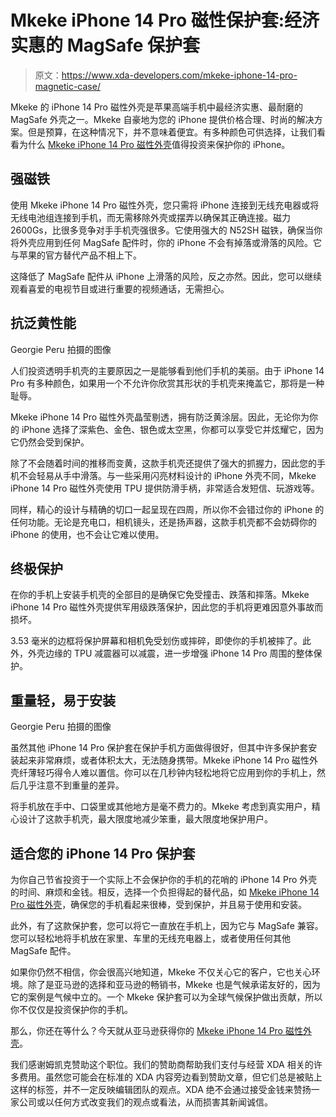 # Mkeke iPhone 14 Pro 磁性保护套:经济实惠的 MagSafe 保护套

> 原文：<https://www.xda-developers.com/mkeke-iphone-14-pro-magnetic-case/>

Mkeke 的 iPhone 14 Pro 磁性外壳是苹果高端手机中最经济实惠、最耐磨的 MagSafe 外壳之一。Mkeke 自豪地为您的 iPhone 提供价格合理、时尚的解决方案。但是预算，在这种情况下，并不意味着便宜。有多种颜色可供选择，让我们看看为什么 [Mkeke iPhone 14 Pro 磁性外壳](https://www.amazon.com/Mkeke-Magnetic-Protection-Yellowing-Shockproof/dp/B0BHN1FW9Q/?th=1&tag=xda-6mffn4d-20&ascsubtag=UUxdaUeUpU1001673&asc_refurl=https%3A%2F%2Fwww.xda-developers.com%2Fmkeke-iphone-14-pro-magnetic-case%2F&asc_campaign=Sponsored)值得投资来保护你的 iPhone。

## 强磁铁

使用 Mkeke iPhone 14 Pro 磁性外壳，您只需将 iPhone 连接到无线充电器或将无线电池组连接到手机，而无需移除外壳或摆弄以确保其正确连接。磁力 2600Gs，比很多竞争对手手机壳强很多。它使用强大的 N52SH 磁铁，确保当你将外壳应用到任何 MagSafe 配件时，你的 iPhone 不会有掉落或滑落的风险。它与苹果的官方替代产品不相上下。

这降低了 MagSafe 配件从 iPhone 上滑落的风险，反之亦然。因此，您可以继续观看喜爱的电视节目或进行重要的视频通话，无需担心。

## 抗泛黄性能

Georgie Peru 拍摄的图像

人们投资透明手机壳的主要原因之一是能够看到他们手机的美丽。由于 iPhone 14 Pro 有多种颜色，如果用一个不允许你欣赏其形状的手机壳来掩盖它，那将是一种耻辱。

Mkeke iPhone 14 Pro 磁性外壳晶莹剔透，拥有防泛黄涂层。因此，无论你为你的 iPhone 选择了深紫色、金色、银色或太空黑，你都可以享受它并炫耀它，因为它仍然会受到保护。

除了不会随着时间的推移而变黄，这款手机壳还提供了强大的抓握力，因此您的手机不会轻易从手中滑落。与一些采用闪亮材料设计的 iPhone 外壳不同，Mkeke iPhone 14 Pro 磁性外壳使用 TPU 提供防滑手柄，非常适合发短信、玩游戏等。

同样，精心的设计与精确的切口一起呈现在四周，所以你不会错过你的 iPhone 的任何功能。无论是充电口，相机镜头，还是扬声器，这款手机壳都不会妨碍你的 iPhone 的使用，也不会让它难以使用。

## 终极保护

在你的手机上安装手机壳的全部目的是确保它免受撞击、跌落和摔落。Mkeke iPhone 14 Pro 磁性外壳提供军用级跌落保护，因此您的手机将更难因意外事故而损坏。

3.53 毫米的边框将保护屏幕和相机免受划伤或摔碎，即使你的手机被摔了。此外，外壳边缘的 TPU 减震器可以减震，进一步增强 iPhone 14 Pro 周围的整体保护。

## 重量轻，易于安装

Georgie Peru 拍摄的图像

虽然其他 iPhone 14 Pro 保护套在保护手机方面做得很好，但其中许多保护套安装起来非常麻烦，或者体积太大，无法随身携带。Mkeke iPhone 14 Pro 磁性外壳纤薄轻巧得令人难以置信。你可以在几秒钟内轻松地将它应用到你的手机上，然后几乎注意不到重量的差异。

将手机放在手中、口袋里或其他地方是毫不费力的。Mkeke 考虑到真实用户，精心设计了这款手机壳，最大限度地减少笨重，最大限度地保护用户。

## 适合您的 iPhone 14 Pro 保护套

为你自己节省投资于一个实际上不会保护你的手机的花哨的 iPhone 14 Pro 外壳的时间、麻烦和金钱。相反，选择一个负担得起的替代品，如 [Mkeke iPhone 14 Pro 磁性外壳](https://www.amazon.com/Mkeke-Magnetic-Protection-Yellowing-Shockproof/dp/B0BHN1FW9Q/?th=1&tag=xda-6mffn4d-20&ascsubtag=UUxdaUeUpU1001673&asc_refurl=https%3A%2F%2Fwww.xda-developers.com%2Fmkeke-iphone-14-pro-magnetic-case%2F&asc_campaign=Sponsored)，确保您的手机看起来很棒，受到保护，并且易于使用和安装。

此外，有了这款保护套，您可以将它一直放在手机上，因为它与 MagSafe 兼容。您可以轻松地将手机放在家里、车里的无线充电器上，或者使用任何其他 MagSafe 配件。

如果你仍然不相信，你会很高兴地知道，Mkeke 不仅关心它的客户，它也关心环境。除了是亚马逊的选择和亚马逊的畅销书，Mkeke 也是气候承诺友好的，因为它的案例是气候中立的。一个 Mkeke 保护套可以为全球气候保护做出贡献，所以你不仅仅是投资保护你的手机。

那么，你还在等什么？今天就从亚马逊获得你的 [Mkeke iPhone 14 Pro 磁性外壳](https://www.amazon.com/Mkeke-Magnetic-Protection-Yellowing-Shockproof/dp/B0BHN1FW9Q/?th=1&tag=xda-6mffn4d-20&ascsubtag=UUxdaUeUpU1001673&asc_refurl=https%3A%2F%2Fwww.xda-developers.com%2Fmkeke-iphone-14-pro-magnetic-case%2F&asc_campaign=Sponsored)。

我们感谢姆凯克赞助这个职位。我们的赞助商帮助我们支付与经营 XDA 相关的许多费用。虽然您可能会在标准的 XDA 内容旁边看到赞助文章，但它们总是被贴上这样的标签，并不一定反映编辑团队的观点。XDA 绝不会通过接受金钱来赞扬一家公司或以任何方式改变我们的观点或看法，从而损害其新闻诚信。